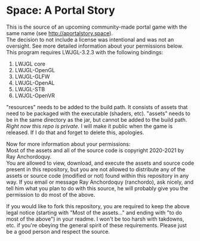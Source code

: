 # Space: A Portal Story  
This is the source of an upcoming community-made portal game with the same name (see <http://aportalstory.space>).  
The decision to not include a license was intentional and was not an oversight. See more detailed information about your permissions below.  
This program requires LWJGL-3.2.3 with the following bindings:  
1. LWJGL core  
2. LWJGL-OpenGL  
3. LWJGL-GLFW  
4. LWJGL-OpenAL  
4. LWJGL-STB  
4. LWJGL-OpenVR  
  
"resources" needs to be added to the build path. It consists of assets that need to be packaged with the executable (shaders, etc). "assets" needs to be in the same directory as the jar, but cannot be added to the build path.  
*Right now this repo is private.* I will make it public when the game is released. If I do that and forget to delete this, apologies.  
  
Now for more information about your permissions:  
Most of the assets and all of the source code is copyright 2020-2021 by Ray Anchordoquy.  
You are allowed to view, download, and execute the assets and source code present in this repository, but you are not allowed to distribute any of the assets or source code (modified or not) found within this repository in any way. If you email or message Ray Anchordoquy (ranchordo), ask nicely, and tell him what you plan to do with this source, he will probably give you the permission to do most of the above.  
  
If you would like to fork this repository, you are required to keep the above legal notice (starting with "Most of the assets..." and ending with "to do most of the above") in your readme. I won't be too harsh with takdowns, etc. if you're obeying the general spirit of these requirements. Please just be a good person and respect the source.